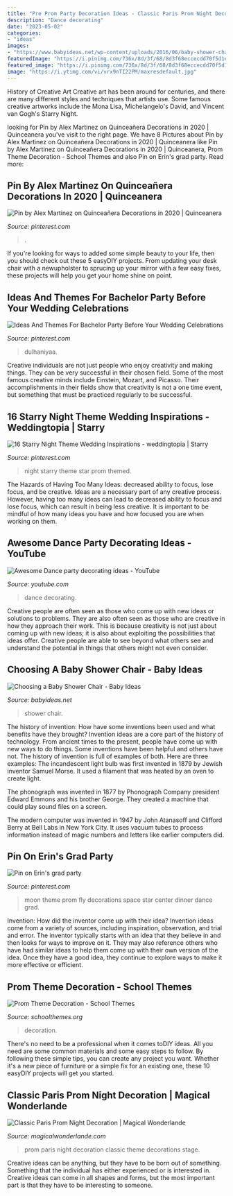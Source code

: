 ```yaml
---
title: "Pre Prom Party Decoration Ideas - Classic Paris Prom Night Decoration"
description: "Dance decorating"
date: "2023-05-02"
categories:
- "ideas"
images:
- "https://www.babyideas.net/wp-content/uploads/2016/06/baby-shower-chair-ideas14.jpg"
featuredImage: "https://i.pinimg.com/736x/8d/3f/68/8d3f68eccecdd70f5d1e6aa2c8083d2a--to-the-moon-banquet.jpg"
featured_image: "https://i.pinimg.com/736x/8d/3f/68/8d3f68eccecdd70f5d1e6aa2c8083d2a--to-the-moon-banquet.jpg"
image: "https://i.ytimg.com/vi/vrx9nTI22PM/maxresdefault.jpg"
---
```



History of Creative Art
Creative art has been around for centuries, and there are many different styles and techniques that artists use. Some famous creative artworks include the Mona Lisa, Michelangelo's David, and Vincent van Gogh's Starry Night.

	

		
looking for Pin by Alex Martinez on Quinceañera Decorations in 2020 | Quinceanera you've visit to the right page. We have 8 Pictures about Pin by Alex Martinez on Quinceañera Decorations in 2020 | Quinceanera like Pin by Alex Martinez on Quinceañera Decorations in 2020 | Quinceanera, Prom Theme Decoration - School Themes and also Pin on Erin&#039;s grad party. Read more:
		
    
## Pin By Alex Martinez On Quinceañera Decorations In 2020 | Quinceanera

<img loading=lazy src="https://i.pinimg.com/736x/58/59/73/5859732ce576c0018a0f2241fc70849e.jpg" onerror="this.onerror=null;this.src='https://tse2.mm.bing.net/th?id=OIP.Vse3dTjj_HtSksbzSXED5gHaJ3&amp;pid=15.1';" alt="Pin by Alex Martinez on Quinceañera Decorations in 2020 | Quinceanera">

_Source: pinterest.com_

>. 

	

If you're looking for ways to added some simple beauty to your life, then you should check out these 5 easyDIY projects. From updating your desk chair with a newupholster to sprucing up your mirror with a few easy fixes, these projects will help you get your home shine on point.

    
## Ideas And Themes For Bachelor Party Before Your Wedding Celebrations

<img loading=lazy src="https://i.pinimg.com/736x/96/9b/6b/969b6bb8ffa351c24bdb6e489738acca.jpg" onerror="this.onerror=null;this.src='https://tse4.mm.bing.net/th?id=OIP.duPSUSzpfcQ-Su1Eca5qJgAAAA&amp;pid=15.1';" alt="Ideas And Themes For Bachelor Party Before Your Wedding Celebrations">

_Source: pinterest.com_

>dulhaniyaa. 

	

Creative individuals are not just people who enjoy creativity and making things. They can be very successful in their chosen field. Some of the most famous creative minds include Einstein, Mozart, and Picasso. Their accomplishments in their fields show that creativity is not a one time event, but something that must be practiced regularly to be successful.

    
## 16 Starry Night Theme Wedding Inspirations - Weddingtopia | Starry

<img loading=lazy src="https://i.pinimg.com/736x/6f/42/83/6f42837e861e6b54d183ac480892cdbf.jpg" onerror="this.onerror=null;this.src='https://tse1.mm.bing.net/th?id=OIP.QXiAX-M784hqXPKniFSNiwHaHT&amp;pid=15.1';" alt="16 Starry Night Theme Wedding Inspirations - weddingtopia | Starry">

_Source: pinterest.com_

>night starry theme star prom themed. 

	

The Hazards of Having Too Many Ideas: decreased ability to focus, lose focus, and be creative.
Ideas are a necessary part of any creative process. However, having too many ideas can lead to decreased ability to focus and lose focus, which can result in being less creative. It is important to be mindful of how many ideas you have and how focused you are when working on them.

    
## Awesome Dance Party Decorating Ideas - YouTube

<img loading=lazy src="https://i.ytimg.com/vi/vrx9nTI22PM/maxresdefault.jpg" onerror="this.onerror=null;this.src='https://tse4.mm.bing.net/th?id=OIP.V7-5TUzwhQE9kmFtbXur8QHaEK&amp;pid=15.1';" alt="Awesome Dance party decorating ideas - YouTube">

_Source: youtube.com_

>dance decorating. 

	

Creative people are often seen as those who come up with new ideas or solutions to problems. They are also often seen as those who are creative in how they approach their work. This is because creativity is not just about coming up with new ideas; it is also about exploiting the possibilities that ideas offer. Creative people are able to see beyond what others see and understand the potential in things that others might not even consider.

    
## Choosing A Baby Shower Chair - Baby Ideas

<img loading=lazy src="https://www.babyideas.net/wp-content/uploads/2016/06/baby-shower-chair-ideas14.jpg" onerror="this.onerror=null;this.src='https://tse3.mm.bing.net/th?id=OIP.ezECXO6fWBJ_WJL5U2q8AwHaLG&amp;pid=15.1';" alt="Choosing a Baby Shower Chair - Baby Ideas">

_Source: babyideas.net_

>shower chair. 

	

The history of invention: How have some inventions been used and what benefits have they brought?
Invention ideas are a core part of the history of technology. From ancient times to the present, people have come up with new ways to do things. Some inventions have been helpful and others have not. The history of invention is full of examples of both. Here are three examples:
The incandescent light bulb was first invented in 1879 by Jewish inventor Samuel Morse. It used a filament that was heated by an oven to create light.

The phonograph was invented in 1877 by Phonograph Company president Edward Emmons and his brother George. They created a machine that could play sound files on a screen.

The modern computer was invented in 1947 by John Atanasoff and Clifford Berry at Bell Labs in New York City. It uses vacuum tubes to process information instead of magic numbers and letters like earlier computers did.

    
## Pin On Erin&#039;s Grad Party

<img loading=lazy src="https://i.pinimg.com/736x/8d/3f/68/8d3f68eccecdd70f5d1e6aa2c8083d2a--to-the-moon-banquet.jpg" onerror="this.onerror=null;this.src='https://tse1.mm.bing.net/th?id=OIP.LO8DmWnVyoEAIW7NJzcmvwHaJ3&amp;pid=15.1';" alt="Pin on Erin&#039;s grad party">

_Source: pinterest.com_

>moon theme prom fly decorations space star center dinner dance grad. 

	

Invention: How did the inventor come up with their idea?
Invention ideas come from a variety of sources, including inspiration, observation, and trial and error. The inventor typically starts with an idea that they believe in and then looks for ways to improve on it. They may also reference others who have had similar ideas to help them come up with their own version of the idea. Once they have a good idea, they continue to explore ways to make it more effective or efficient.

    
## Prom Theme Decoration - School Themes

<img loading=lazy src="https://www.schoolthemes.org/wp-content/uploads/2020/09/prom-theme-decoration.jpg" onerror="this.onerror=null;this.src='https://tse3.mm.bing.net/th?id=OIP.7Idpc-UTtYo2HHMsMXCc2gHaE5&amp;pid=15.1';" alt="Prom Theme Decoration - School Themes">

_Source: schoolthemes.org_

>decoration. 

	

There's no need to be a professional when it comes toDIY ideas. All you need are some common materials and some easy steps to follow. By following these simple tips, you can create any project you want. Whether it's a new piece of furniture or a simple fix for an existing one, these 10 easyDIY projects will get you started.

    
## Classic Paris Prom Night Decoration | Magical Wonderlande

<img loading=lazy src="http://www.magicalwonderlande.com/wp-content/uploads/2016/06/Classic-Paris-Prom-Night-Decoration.png" onerror="this.onerror=null;this.src='https://tse1.mm.bing.net/th?id=OIP.868IoVyqNHfmydUg-pn1KQHaGg&amp;pid=15.1';" alt="Classic Paris Prom Night Decoration | Magical Wonderlande">

_Source: magicalwonderlande.com_

>prom paris night decoration classic theme decorations stage. 

	

Creative ideas can be anything, but they have to be born out of something. Something that the individual has either experienced or is interested in. Creative ideas can come in all shapes and forms, but the most important part is that they have to be interesting to someone.

